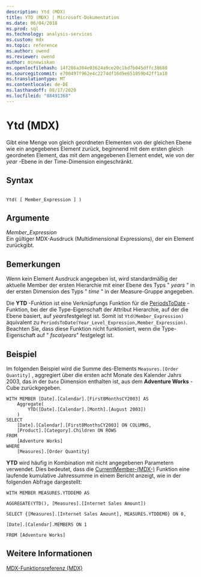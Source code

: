 ```yaml
---
description: Ytd (MDX)
title: YTD (MDX) | Microsoft-Dokumentation
ms.date: 06/04/2018
ms.prod: sql
ms.technology: analysis-services
ms.custom: mdx
ms.topic: reference
ms.author: owend
ms.reviewer: owend
author: minewiskan
ms.openlocfilehash: 14f286a304e03624a9ce20c1bd7b045dffc38688
ms.sourcegitcommit: e700497f962e4c2274df16d9e651059b42ff1a10
ms.translationtype: MT
ms.contentlocale: de-DE
ms.lasthandoff: 08/17/2020
ms.locfileid: "88491368"
---
```

# <a name="ytd-mdx"></a>Ytd (MDX)


  Gibt eine Menge von gleich geordneten Elementen von der gleichen Ebene wie ein angegebenes Element zurück, beginnend mit dem ersten gleich geordneten Element, das mit dem angegebenen Element endet, wie von der *year* -Ebene in der Time-Dimension eingeschränkt.  
  
## <a name="syntax"></a>Syntax  
  
```  
  
Ytd( [ Member_Expression ] )  
```  
  
## <a name="arguments"></a>Argumente  
 *Member_Expression*  
 Ein gültiger MDX-Ausdruck (Multidimensional Expressions), der ein Element zurückgibt.  
  
## <a name="remarks"></a>Bemerkungen  
 Wenn kein Element Ausdruck angegeben ist, wird standardmäßig der aktuelle Member der ersten Hierarchie mit einer Ebene des Typs " *years* " in der ersten Dimension des Typs " *time* " in der Measure-Gruppe angegeben.  
  
 Die **YTD** -Funktion ist eine Verknüpfungs Funktion für die [PeriodsToDate](../mdx/periodstodate-mdx.md) -Funktion, bei der die Type-Eigenschaft der Attribut Hierarchie, auf der die Ebene basiert, auf *years*festgelegt ist. Somit ist `Ytd(Member_Expression)` äquivalent zu `PeriodsToDate(Year_Level_Expression,Member_Expression)`. Beachten Sie, dass diese Funktion nicht funktioniert, wenn die Type-Eigenschaft auf " *fscalyears*" festgelegt ist.  
  
## <a name="example"></a>Beispiel  
 Im folgenden Beispiel wird die Summe des-Elements `Measures.[Order Quantity]` , aggregiert über die ersten acht Monate des Kalender Jahrs 2003, das in der `Date` Dimension enthalten ist, aus dem **Adventure Works** -Cube zurückgegeben.  
  
```  
WITH MEMBER [Date].[Calendar].[First8MonthsCY2003] AS  
    Aggregate(  
        YTD([Date].[Calendar].[Month].[August 2003])  
    )  
SELECT   
    [Date].[Calendar].[First8MonthsCY2003] ON COLUMNS,  
    [Product].[Category].Children ON ROWS  
FROM  
    [Adventure Works]  
WHERE  
    [Measures].[Order Quantity]  
```  
  
 **YTD** wird häufig in Kombination mit nicht angegebenen Parametern verwendet. Dies bedeutet, dass die [CurrentMember-&#40;MDX-&#41;](../mdx/currentmember-mdx.md) Funktion eine laufende kumulative Jahressumme in einem Bericht anzeigt, wie in der folgenden Abfrage dargestellt:  
  
 `WITH MEMBER MEASURES.YTDDEMO AS`  
  
 `AGGREGATE(YTD(), [Measures].[Internet Sales Amount])`  
  
 `SELECT {[Measures].[Internet Sales Amount], MEASURES.YTDDEMO} ON 0,`  
  
 `[Date].[Calendar].MEMBERS ON 1`  
  
 `FROM [Adventure Works]`  
  
## <a name="see-also"></a>Weitere Informationen  
 [MDX-Funktionsreferenz &#40;MDX&#41;](../mdx/mdx-function-reference-mdx.md)  
  
  
